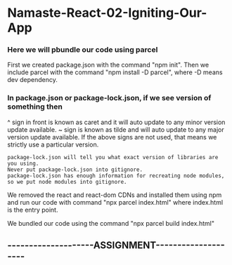 # Namaste-React-02-Igniting-Our-App

### Here we will pbundle our code using parcel

First we created package.json with the command "npm init".
Then we include parcel with the command "npm install -D parcel", where -D means dev dependency.

### In package.json or package-lock.json, if we see version of something then

^ sign in front is known as caret and it will auto update to any minor version update available.
~ sign is known as tilde and will auto update to any major version update available.
If the above signs are not used, that means we strictly use a particular version.

```
package-lock.json will tell you what exact version of libraries are you using.
Never put package-lock.json into gitignore.
package-lock.json has enough information for recreating node modules, so we put node modules into gitignore.
```

We removed the react and react-dom CDNs and installed them using npm and run our code with command "npx parcel index.html" where index.html is the entry point.

We bundled our code using the command "npx parcel build index.html"

## --------------------ASSIGNMENT--------------------

